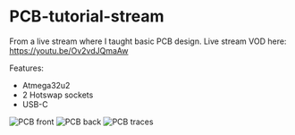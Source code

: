 # PCB-tutorial-stream
From a live stream where I taught basic PCB design. Live stream VOD here: https://youtu.be/Ov2vdJQmaAw

Features:
- Atmega32u2
- 2 Hotswap sockets
- USB-C

![PCB front](https://cdn.discordapp.com/attachments/733003518465540278/992542621987786782/unknown.png)
![PCB back](https://cdn.discordapp.com/attachments/733003518465540278/992543085571620894/unknown.png)
![PCB traces](https://cdn.discordapp.com/attachments/733003518465540278/992542573640044584/unknown.png)
